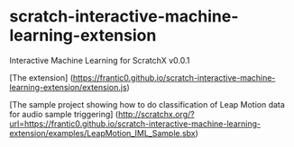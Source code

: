 # scratch-interactive-machine-learning-extension

Interactive Machine Learning for ScratchX v0.0.1


[The extension] (https://frantic0.github.io/scratch-interactive-machine-learning-extension/extension.js)

[The sample project showing how to do classification of Leap Motion data for audio sample triggering]
(http://scratchx.org/?url=https://frantic0.github.io/scratch-interactive-machine-learning-extension/examples/LeapMotion_IML_Sample.sbx)
